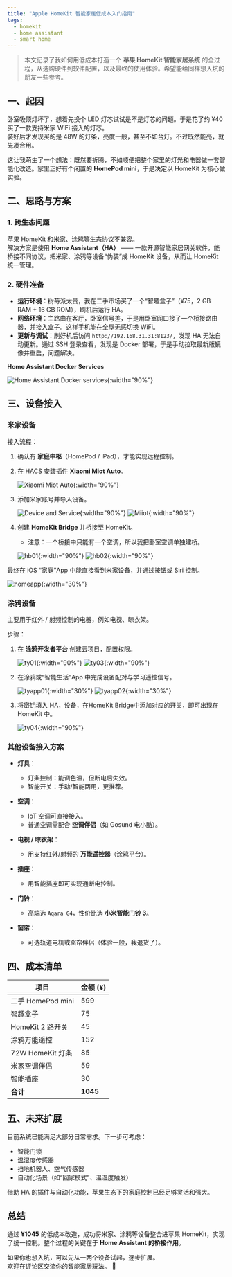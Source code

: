 ```yaml
---
title: "Apple HomeKit 智能家居低成本入门指南"
tags:
  - homekit
  - home assistant
  - smart home
---
```


> 本文记录了我如何用低成本打造一个 **苹果 HomeKit 智能家居系统** 的全过程，从选购硬件到软件配置，以及最终的使用体验。希望能给同样想入坑的朋友一些参考。

## 一、起因

卧室吸顶灯坏了，想着先换个 LED 灯芯试试是不是灯芯的问题。于是花了约 ¥40 买了一款支持米家 WiFi 接入的灯芯。  
装好后才发现买的是 48W 的灯条，亮度一般，甚至不如台灯。不过既然能亮，就先凑合用。

这让我萌生了一个想法：既然要折腾，不如顺便把整个家里的灯光和电器做一套智能化改造。家里正好有个闲置的 **HomePod mini**，于是决定以 HomeKit 为核心做实验。

## 二、思路与方案

### 1. 跨生态问题

苹果 HomeKit 和米家、涂鸦等生态协议不兼容。  
解决方案是使用 **Home Assistant（HA）** —— 一款开源智能家居网关软件，能桥接不同协议，把米家、涂鸦等设备“伪装”成 HomeKit 设备，从而让 HomeKit 统一管理。

### 2. 硬件准备

- **运行环境**：树莓派太贵，我在二手市场买了一个“智趣盒子”（¥75，2 GB RAM + 16 GB ROM），刷机后运行 HA。  
- **网络环境**：主路由在客厅，卧室信号差，于是用卧室网口接了一个桥接路由器，并接入盒子。这样手机能在全屋无感切换 WiFi。  
- **更新与调试**：刷好机后访问 `http://192.168.31.31:8123/`，发现 HA 无法自动更新。通过 SSH 登录查看，发现是 Docker 部署，于是手动拉取最新版镜像并重启，问题解决。

**Home Assistant Docker Services**

![Home Assistant Docker services](https://images.zijianguo.com/sfbox01.png){:width="90%"}

## 三、设备接入

### 米家设备

接入流程：

1. 确认有 **家庭中枢**（HomePod / iPad），才能实现远程控制。

2. 在 HACS 安装插件 **Xiaomi Miot Auto**。

    ![Xiaomi Miot Auto](https://images.zijianguo.com/ha03.png){:width="90%"}

3. 添加米家账号并导入设备。

    ![Device and Service](https://images.zijianguo.com/ha05.png){:width="90%"}
    ![Miiot](https://images.zijianguo.com/miiot01.png){:width="90%"}

4. 创建 **HomeKit Bridge** 并桥接至 HomeKit。
   - 注意：一个桥接中只能有一个空调，所以我把卧室空调单独建桥。

    ![hb01](https://images.zijianguo.com/hb01.png){:width="90%"}
    ![hb02](https://images.zijianguo.com/hb02.png){:width="90%"}

最终在 iOS “家庭”App 中能直接看到米家设备，并通过按钮或 Siri 控制。

![homeapp](https://images.zijianguo.com/homeapp.jpeg){:width="30%"}

### 涂鸦设备

主要用于红外 / 射频控制的电器，例如电视、晾衣架。

步骤：

1. 在 **涂鸦开发者平台** 创建云项目，配置权限。

    ![ty01](https://images.zijianguo.com/ty01.png){:width="90%"}
    ![ty03](https://images.zijianguo.com/ty03.png){:width="90%"}

2. 在涂鸦或“智能生活”App 中完成设备配对与学习遥控信号。

    ![tyapp01](https://images.zijianguo.com/tyapp01.png){:width="30%"}
    ![tyapp02](https://images.zijianguo.com/tyapp02.png){:width="30%"}

3. 将密钥填入 HA，设备，在HomeKit Bridge中添加对应的开关，即可出现在 HomeKit 中。

    ![ty04](https://images.zijianguo.com/ty04.png){:width="90%"}

### 其他设备接入方案

- **灯具**：  
  - 灯条控制：能调色温，但断电后失效。  
  - 智能开关：手动/智能两用，更推荐。

- **空调**：  
  - IoT 空调可直接接入。  
  - 普通空调需配合 **空调伴侣**（如 Gosund 电小酷）。

- **电视 / 晾衣架**：  
  - 用支持红外/射频的 **万能遥控器**（涂鸦平台）。  

- **插座**：  
  - 用智能插座即可实现通断电控制。  

- **门铃**：  
  - 高端选 `Aqara G4`，性价比选 **小米智能门铃 3**。  

- **窗帘**：  
  - 可选轨道电机或窗帘伴侣（体验一般，我退货了）。

## 四、成本清单

| 项目 | 金额 (¥) |
|------|----------|
| 二手 HomePod mini | 599 |
| 智趣盒子 | 75 |
| HomeKit 2 路开关 | 45 |
| 涂鸦万能遥控 | 152 |
| 72W HomeKit 灯条 | 85 |
| 米家空调伴侣 | 59 |
| 智能插座 | 30 |
| **合计** | **1045** |

## 五、未来扩展

目前系统已能满足大部分日常需求。下一步可考虑：

- 智能门锁  
- 温湿度传感器  
- 扫地机器人、空气传感器  
- 自动化场景（如“回家模式”、温湿度触发）

借助 HA 的插件与自动化功能，苹果生态下的家庭控制已经足够灵活和强大。

## 总结

通过 **¥1045** 的低成本改造，成功将米家、涂鸦等设备整合进苹果 HomeKit，实现了统一控制。整个过程的关键在于 **Home Assistant 的桥接作用**。  

如果你也想入坑，可以先从一两个设备试起，逐步扩展。  
欢迎在评论区交流你的智能家居玩法。 🚀
